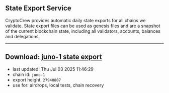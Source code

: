 ## State Export Service
CryptoCrew provides automatic daily state exports for all chains we validate. State export files can be used as genesis files and are a snapshot of the current blockchain state, including all validators, accounts, balances and delegations.

---
**Download: [juno-1 state export](https://dl-eu2.ccvalidators.com/SERVICE/juno/juno-1_export_27940807.json)**
---

- last updated: Thu Jul 03 2025 11:46:29
- chain id: `juno-1`
- export height: `27940807`
- use for: airdrops, local tests, chain recovery
